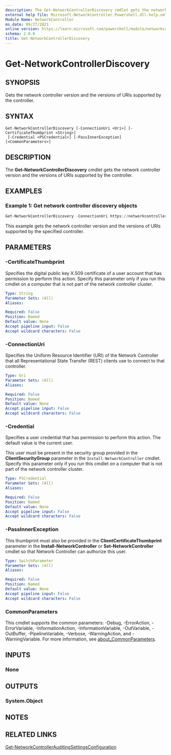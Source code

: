 ```yaml
---
description: The Get-NetworkControllerDiscovery cmdlet gets the network controller version and the versions of URIs supported by the controller.
external help file: Microsoft.NetworkController.Powershell.dll-help.xml
Module Name: NetworkController
ms.date: 09/27/2021
online version: https://learn.microsoft.com/powershell/module/networkcontroller/get-networkcontrollerdiscovery?view=windowsserver2025-ps&wt.mc_id=ps-gethelp
schema: 2.0.0
title: Get-NetworkControllerDiscovery
---
```


# Get-NetworkControllerDiscovery

## SYNOPSIS
Gets the network controller version and the versions of URIs supported by the controller.

## SYNTAX

```
Get-NetworkControllerDiscovery [-ConnectionUri <Uri>] [-CertificateThumbprint <String>]
 [-Credential <PSCredential>] [-PassInnerException] [<CommonParameters>]
```

## DESCRIPTION
The **Get-NetworkControllerDiscovery** cmdlet gets the network controller version and the versions of URIs supported by the controller.

## EXAMPLES

### Example 1: Get network controller discovery objects
```powershell
Get-NetworkControllerDiscovery -ConnectionUri https://networkcontroller
```

This example gets the network controller version and the versions of URIs supported by the specified controller.

## PARAMETERS

### -CertificateThumbprint
Specifies the digital public key X.509 certificate of a user account that has permission to perform this action.
Specify this parameter only if you run this cmdlet on a computer that is not part of the network controller cluster.

```yaml
Type: String
Parameter Sets: (All)
Aliases:

Required: False
Position: Named
Default value: None
Accept pipeline input: False
Accept wildcard characters: False
```

### -ConnectionUri
Specifies the Uniform Resource Identifier (URI) of the Network Controller that all Representational State Transfer (REST) clients use to connect to that controller.

```yaml
Type: Uri
Parameter Sets: (All)
Aliases:

Required: False
Position: Named
Default value: None
Accept pipeline input: False
Accept wildcard characters: False
```

### -Credential
Specifies a user credential that has permission to perform this action.
The default value is the current user.

This user must be present in the security group provided in the **ClientSecurityGroup** parameter in the `Install-NetworkController` cmdlet.
Specify this parameter only if you run this cmdlet on a computer that is not part of the network controller cluster.

```yaml
Type: PSCredential
Parameter Sets: (All)
Aliases:

Required: False
Position: Named
Default value: None
Accept pipeline input: False
Accept wildcard characters: False
```

### -PassInnerException
This thumbprint must also be provided in the **ClientCertificateThumbprint** parameter in the **Install-NetworkController** or **Set-NetworkController** cmdlet so that Network Controller can authorize this user.

```yaml
Type: SwitchParameter
Parameter Sets: (All)
Aliases:

Required: False
Position: Named
Default value: None
Accept pipeline input: False
Accept wildcard characters: False
```

### CommonParameters
This cmdlet supports the common parameters: -Debug, -ErrorAction, -ErrorVariable, -InformationAction, -InformationVariable, -OutVariable, -OutBuffer, -PipelineVariable, -Verbose, -WarningAction, and -WarningVariable. For more information, see [about_CommonParameters](https://go.microsoft.com/fwlink/?LinkID=113216).

## INPUTS

### None

## OUTPUTS

### System.Object

## NOTES

## RELATED LINKS

[Get-NetworkControllerAuditingSettingsConfiguration](Get-NetworkControllerAuditingSettingsConfiguration.md)
